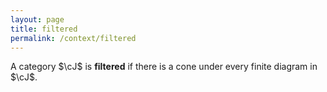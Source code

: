 ```yaml
---
layout: page
title: filtered
permalink: /context/filtered
---
```

A category $\cJ$ is **filtered** if there is a cone under every finite diagram in $\cJ$.
